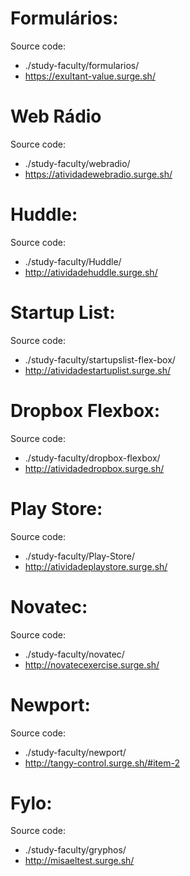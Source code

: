 # Formulários:
Source code:
- ./study-faculty/formularios/
- https://exultant-value.surge.sh/

# Web Rádio
Source code:
- ./study-faculty/webradio/
- https://atividadewebradio.surge.sh/

# Huddle:
Source code:
- ./study-faculty/Huddle/
- http://atividadehuddle.surge.sh/

# Startup List:
Source code:
- ./study-faculty/startupslist-flex-box/
- http://atividadestartuplist.surge.sh/

# Dropbox Flexbox:
Source code:
- ./study-faculty/dropbox-flexbox/
- http://atividadedropbox.surge.sh/

# Play Store:
Source code:
- ./study-faculty/Play-Store/
- http://atividadeplaystore.surge.sh/

# Novatec:
Source code:
- ./study-faculty/novatec/
- http://novatecexercise.surge.sh/

# Newport:
Source code:
- ./study-faculty/newport/
- http://tangy-control.surge.sh/#item-2

# Fylo:
Source code:
- ./study-faculty/gryphos/
- http://misaeltest.surge.sh/
